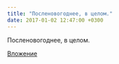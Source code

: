 ```yaml
---
title: "Посленовогоднее, в целом."
date: 2017-01-02 12:47:00 +0300
---
```


Посленовогоднее, в целом.

[Вложение](https://vk.com/photo41076938_456239596)
